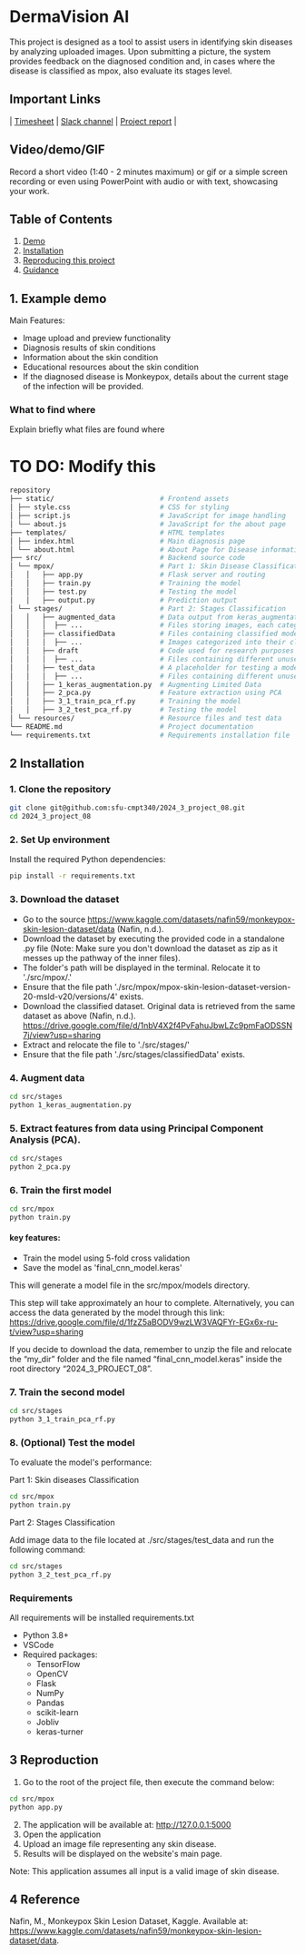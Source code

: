 # DermaVision AI
This project is designed as a tool to assist users in identifying skin diseases by analyzing uploaded images. Upon submitting a picture, the system provides feedback on the diagnosed condition and, in cases where the disease is classified as mpox, also evaluate its stages level. 


## Important Links

| [Timesheet](https://1sfu-my.sharepoint.com/:x:/g/personal/hamarneh_sfu_ca/Ea_oAN9CB_hBi3OZi4DQiaIBHtT-s4eWAng1HMl6Hh85kA?e=C4xfla) | [Slack channel](https://app.slack.com/client/T07K7SWL5A4/C07JS14AD43) | [Project report](https://www.overleaf.com/project/66d0b0532317a8cadc2e64f1) |

## Video/demo/GIF

Record a short video (1:40 - 2 minutes maximum) or gif or a simple screen recording or even using PowerPoint with audio or with text, showcasing your work.

## Table of Contents

1. [Demo](#demo)
2. [Installation](#installation)
3. [Reproducing this project](#repro)
4. [Guidance](#guide)

<a name="demo"></a>

## 1. Example demo

Main Features:

- Image upload and preview functionality
- Diagnosis results of skin conditions
- Information about the skin condition
- Educational resources about the skin condition
- If the diagnosed disease is Monkeypox, details about the current stage of the infection will be provided.

  
### What to find where

Explain briefly what files are found where

# TO DO: Modify this 
```bash
repository
├── static/                          # Frontend assets
│ ├── style.css                      # CSS for styling
│ ├── script.js                      # JavaScript for image handling
│ └── about.js                       # JavaScript for the about page
├── templates/                       # HTML templates
│ ├── index.html                     # Main diagnosis page
│ └── about.html                     # About Page for Disease information and team details
├── src/                             # Backend source code
│ └── mpox/                          # Part 1: Skin Disease Classification
│   │   ├── app.py                   # Flask server and routing
│   │   ├── train.py                 # Training the model
│   │   ├── test.py                  # Testing the model
│   │   ├── output.py                # Prediction output
│ └── stages/                        # Part 2: Stages Classification
│   │   ├── augmented_data           # Data output from keras_augmentation.py 
│   │   │  ├── ...                   # Files storing images, each categorized into their class
│   │   ├── classifiedData           # Files containing classified model data
│   │   │  ├── ...                   # Images categorized into their class
│   │   ├── draft                    # Code used for research purposes in the past but is currently not in use
│   │   │  ├── ...                   # Files containing different unused algorithms
│   │   ├── test_data                # A placeholder for testing a model with input images.
│   │   │  ├── ...                   # Files containing different unused algorithms 
│   │   ├── 1_keras_augmentation.py  # Augmenting Limited Data
│   │   ├── 2_pca.py                 # Feature extraction using PCA
│   │   ├── 3_1_train_pca_rf.py      # Training the model
│   │   ├── 3_2_test_pca_rf.py       # Testing the model
│ └── resources/                     # Resource files and test data
└── README.md                        # Project documentation
└── requirements.txt                 # Requirements installation file 
```

<a name="installation"></a>

## 2 Installation
### 1. Clone the repository

```bash
git clone git@github.com:sfu-cmpt340/2024_3_project_08.git
cd 2024_3_project_08
```

### 2. Set Up environment

Install the required Python dependencies: 
```bash
pip install -r requirements.txt
```

### 3. Download the dataset

- Go to the source  https://www.kaggle.com/datasets/nafin59/monkeypox-skin-lesion-dataset/data (Nafin, n.d.).
- Download the dataset by executing the provided code in a standalone .py file (Note: Make sure you don't download the dataset as zip as it messes up the pathway of the inner files).
- The folder's path will be displayed in the terminal. Relocate it to './src/mpox/.'
- Ensure that the file path './src/mpox/mpox-skin-lesion-dataset-version-20-msld-v20/versions/4' exists.
- Download the classified dataset. Original data is retrieved from the same dataset as above (Nafin, n.d.). https://drive.google.com/file/d/1nbV4X2f4PvFahuJbwLZc9pmFaODSSN7j/view?usp=sharing 
- Extract and relocate the file to './src/stages/'
- Ensure that the file path './src/stages/classifiedData' exists.

### 4. Augment data
```bash
cd src/stages
python 1_keras_augmentation.py
```
### 5. Extract features from data using Principal Component Analysis (PCA).
```bash
cd src/stages
python 2_pca.py
```
### 6. Train the first model
```bash
cd src/mpox
python train.py
```

#### key features:
- Train the model using 5-fold cross validation
- Save the model as 'final_cnn_model.keras'

This will generate a model file in the src/mpox/models directory.


This step will take approximately an hour to complete. Alternatively, you can access the data generated by the model through this link: https://drive.google.com/file/d/1fzZ5aBODV9wzLW3VAQFYr-EGx6x-ru-t/view?usp=sharing  


If you decide to download the data, remember to unzip the file and relocate the “my_dir” folder and the file named “final_cnn_model.keras” inside the root directory “2024_3_PROJECT_08”. 

### 7. Train the second model
```bash
cd src/stages
python 3_1_train_pca_rf.py
```

### 8. (Optional) Test the model
To evaluate the model's performance:


Part 1: Skin diseases Classification
```bash
cd src/mpox
python train.py
``` 

Part 2: Stages Classification

Add image data to the file located at ./src/stages/test_data and run the following command:
```bash
cd src/stages
python 3_2_test_pca_rf.py
```

### Requirements
All requirements will be installed requirements.txt
- Python 3.8+
- VSCode 
- Required packages:
  - TensorFlow
  - OpenCV
  - Flask
  - NumPy
  - Pandas
  - scikit-learn
  - Jobliv
  - keras-turner

<a name="repro"></a>

## 3 Reproduction

1. Go to the root of the project file, then execute the command below: 

```bash
cd src/mpox
python app.py

```
2. The application will be available at: http://127.0.0.1:5000
3. Open the application 
4. Upload an image file representing any skin disease.
5. Results will be displayed on the website's main page.

Note: This application assumes all input is a valid image of skin disease.

<a name="guide"></a>

## 4 Reference

Nafin, M., Monkeypox Skin Lesion Dataset, Kaggle. Available at:
https://www.kaggle.com/datasets/nafin59/monkeypox-skin-lesion-dataset/data.

